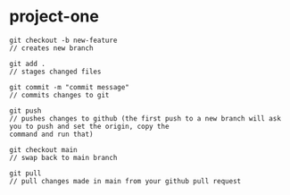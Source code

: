 # project-one

 <!--git hub commands-->
    git checkout -b new-feature
    // creates new branch

    git add .
    // stages changed files

    git commit -m "commit message"
    // commits changes to git

    git push
    // pushes changes to github (the first push to a new branch will ask you to push and set the origin, copy the
    command and run that)

    git checkout main
    // swap back to main branch

    git pull
    // pull changes made in main from your github pull request
